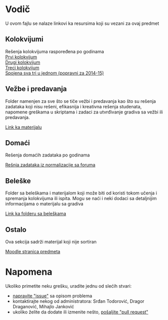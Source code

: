 # Vodič
U ovom fajlu se nalaze linkovi ka resursima koji su vezani za ovaj predmet

## Kolokvijumi
Rešenja kolokvijuma raspoređena po godinama  
[Prvi kolokvijum][prvi kolokvijum]  
[Drugi kolokvijum][drugi kolokvijum]  
[Treci kolokvijum][treci kolokvijum]  
[Spojena sva tri u jednom (popravni za 2014-15)][kombinovani kolovkijumi]

## Vežbe i predavanja
Folder namenjen za sve što se tiče vežbi i predavanja kao što su rešenja zadataka koji nisu rešeni, efikasnija i kreativna rešenja studenata, napomene greškama u skriptama i zadaci za utvrđivanje gradiva sa vežbi ili predavanja.

[Link ka materijalu][vežbe i predavanja]

## Domaći
Rešenja domaćih zadataka po godinama  
  
[Rešnja zadataka iz normalizacije sa foruma][normalizacija-forum]  

[//]: # ( COMMENT tekst:Link ka rešenjima domaćih zadataka; link:[domaći])

## Beleške
Folder sa beleškama i materijalom koji može biti od koristi tokom učenja i spremanja kolokvijuma ili ispita. Mogu se naći i neki dodaci sa detaljnijim informacijama
o materijalu sa gradiva

[Link ka folderu sa beleškama][beleške]

## Ostalo
Ova sekcija sadrži materijal koji nije sortiran

[Moodle stranica predmeta][stranica predmeta]

[//]: # ( COMMENT tekst: Link ka folderu Ostalo; Link: [ostalo] )

# Napomena
Ukoliko primetite neku grešku, uradite jednu od slećih stvari:
* [napravite "issue"][new issue] sa opisom problema
* kontaktirajte nekog od administratora: Srđan Todorović, Dragor Draganović, Mihajlo Janković  
* ukoliko želite da dodate ili izmenite nešto, [pošaljite "pull request"][pull request]



[//]: # (---------------------------------------------------------)

[//]: # (-------------U ovom delu se nalaze reference-------------)

[//]: # (---------------------------------------------------------)



[normalizacija-forum]: ./Doma%C4%87i/Zadaci%20za%20vezbu/Normalizacija/Sa%20foruma%20-%20Za%203.%20klk

[prvi kolokvijum]: ./Kolokvijumi/1.%20kolokvijum

[drugi kolokvijum]: ./Kolokvijumi/2.%20kolokvijum

[treci kolokvijum]: ./Kolokvijumi/3.%20kolokvijum

[kombinovani kolovkijumi]: ./Kolokvijumi/Kombinovani

[vežbe i predavanja]: ./Ve%C5%BEbe%20i%20predavanja/Vodi%C4%8D_vip.md#vodi%C4%8D

[domaći]: ./Doma%C4%87i

[beleške]: ./Bele%C5%A1ke

[ostalo]: ./Ostalo

[stranica predmeta]: https://imi.pmf.kg.ac.rs/moodle/course/view.php?id=27

[new issue]: https://github.com/Produktivna-grupa/PMFKG/issues/new

[pull request]: https://github.com/Produktivna-grupa/PMFKG/compare
